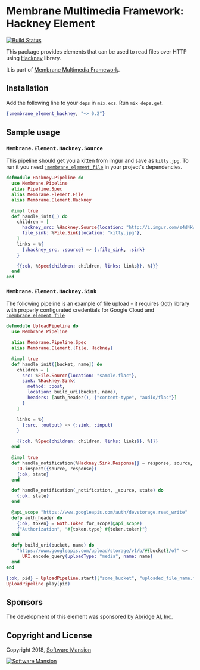 # Membrane Multimedia Framework: Hackney Element

[![Build Status](https://travis-ci.com/membraneframework/membrane-element-hackney.svg?branch=master)](https://travis-ci.com/membraneframework/membrane-element-hackney)

This package provides elements that can be used to read files over HTTP using
[Hackney](https://github.com/benoitc/hackney) library.

It is part of [Membrane Multimedia Framework](https://membraneframework.org).

## Installation

Add the following line to your `deps` in `mix.exs`.  Run `mix deps.get`.

```elixir
{:membrane_element_hackney, "~> 0.2"}
```

## Sample usage

### `Membrane.Element.Hackney.Source`

This pipeline should get you a kitten from imgur and save as `kitty.jpg`. To run it you need [`:membrane_element_file`](https://github.com/membraneframework/membrane-element-file) in your project's dependencies.

```elixir
defmodule Hackney.Pipeline do
  use Membrane.Pipeline
  alias Pipeline.Spec
  alias Membrane.Element.File
  alias Membrane.Element.Hackney

  @impl true
  def handle_init(_) do
    children = [
      hackney_src: %Hackney.Source{location: "http://i.imgur.com/z4d4kWk.jpg"},
      file_sink: %File.Sink{location: "kitty.jpg"},
    ]
    links = %{
      {:hackney_src, :source} => {:file_sink, :sink}
    }

    {{:ok, %Spec{children: children, links: links}}, %{}}
  end
end
```

### `Membrane.Element.Hackney.Sink`

The following pipeline is an example of file upload - it requires [Goth](https://github.com/peburrows/goth) library with
properly configurated credentials for Google Cloud and [`:membrane_element_file`](https://github.com/membraneframework/membrane-element-file)

```elixir
defmodule UploadPipeline do
  use Membrane.Pipeline

  alias Membrane.Pipeline.Spec
  alias Membrane.Element.{File, Hackney}

  @impl true
  def handle_init([bucket, name]) do
    children = [
      src: %File.Source{location: "sample.flac"},
      sink: %Hackney.Sink{
        method: :post,
        location: build_uri(bucket, name),
        headers: [auth_header(), {"content-type", "audio/flac"}]
      }
    ]

    links = %{
      {:src, :output} => {:sink, :input}
    }

    {{:ok, %Spec{children: children, links: links}}, %{}}
  end

  @impl true
  def handle_notification(%Hackney.Sink.Response{} = response, source, state) do
    IO.inspect({source, response})
    {:ok, state}
  end

  def handle_notification(_notification, _source, state) do
    {:ok, state}
  end

  @api_scope "https://www.googleapis.com/auth/devstorage.read_write"
  defp auth_header do
    {:ok, token} = Goth.Token.for_scope(@api_scope)
    {"Authorization", "#{token.type} #{token.token}"}
  end

  defp build_uri(bucket, name) do
    "https://www.googleapis.com/upload/storage/v1/b/#{bucket}/o?" <>
      URI.encode_query(uploadType: "media", name: name)
  end
end

{:ok, pid} = UploadPipeline.start(["some_bucket", "uploaded_file_name.flac"])
UploadPipeline.play(pid)
```

## Sponsors

The development of this element was sponsored by [Abridge AI, Inc.](https://abridge.com)

## Copyright and License

Copyright 2018, [Software Mansion](https://swmansion.com/?utm_source=git&utm_medium=readme&utm_campaign=membrane)

[![Software Mansion](https://membraneframework.github.io/static/logo/swm_logo_readme.png)](https://swmansion.com/?utm_source=git&utm_medium=readme&utm_campaign=membrane)
